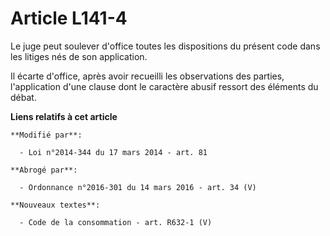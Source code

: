 # Article L141-4

Le juge peut soulever d'office toutes les dispositions du présent code dans les litiges nés de son application.

Il écarte d'office, après avoir recueilli les observations des parties, l'application d'une clause dont le caractère abusif
ressort des éléments du débat.

**Liens relatifs à cet article**

	**Modifié par**:

	  - Loi n°2014-344 du 17 mars 2014 - art. 81

	**Abrogé par**:

	  - Ordonnance n°2016-301 du 14 mars 2016 - art. 34 (V)

	**Nouveaux textes**:

	  - Code de la consommation - art. R632-1 (V)
